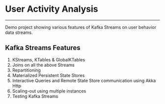 # User Activity Analysis
------------------------

Demo project showing various features of Kafka Streams on user behavior data streams.

Kafka Streams Features
-----------------------
1. KStreams, KTables & GlobalKTables
2. Joins on all the above Streams
3. Repartitioning
4. Materialized Persistent State Stores
5. Interactive Queries and Remote State Store communication using Akka Http
6. Scaling-out using multiple instances
7. Testing Kafka Streams